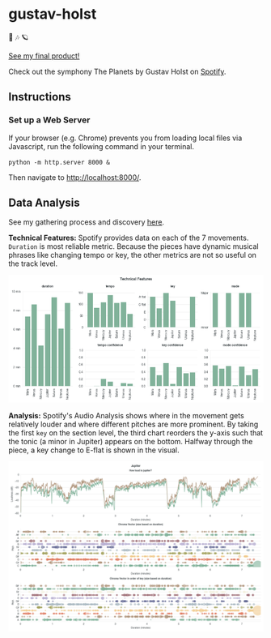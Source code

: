 # gustav-holst
🎼 🎶 🪐

[See my final product!](https://ifcolorful.com/gustav-holst)

Check out the symphony The Planets by Gustav Holst on [Spotify](https://open.spotify.com/album/4v0Xyz0LVToUsSTGdsvKSK?si=Cz-2yavOQ-OZASBjfu9ZTw).

## Instructions

### Set up a Web Server

If your browser (e.g. Chrome) prevents you from loading local files via Javascript, run the following command in your terminal.

```
python -m http.server 8000 &
```

Then navigate to [http://localhost:8000/](http://localhost:8000/).

## Data Analysis

See my gathering process and discovery [here](https://github.com/sarinac/gustav-holst/blob/main/data/exploratory.ipynb).

**Technical Features:** Spotify provides data on each of the 7 movements. `Duration` is most reliable metric. Because the pieces have dynamic musical phrases like changing tempo or key, the other metrics are not so useful on the track level.

![Technical Features](./img/technical_features.png)

**Analysis:** Spotify's Audio Analysis shows where in the movement gets relatively louder and where different pitches are more prominent. By taking the first `key` on the section level, the third chart reorders the y-axis such that the tonic (a minor in Jupiter) appears on the bottom. Halfway through the piece, a key change to E-flat is shown in the visual.

![Jupiter Analysis](./img/jupiter_analysis.png)
